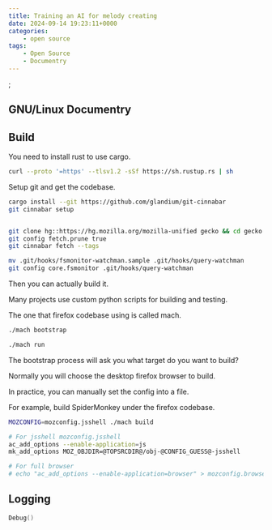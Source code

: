 ```yaml
---
title: Training an AI for melody creating
date: 2024-09-14 19:23:11+0000
categories:
    - open source
tags:
    - Open Source
    - Documentry
---
```


<script defer src="/youtube.js" type="module"></script>
<script defer typse="module" src="https://cdn.jsdelivr.net/combine/npm/tone@14.7.58,npm/@magenta/music@1.23.1/es6/core.js,npm/focus-visible@5,npm/html-midi-player@1.4.0"></script>


<midi-visualizer type="piano-roll" id="myVisualizer"></midi-visualizer>

<midi-player
  src="https://tannal.github.io/heisemaoyi.midi"
  sound-font visualizer="#myVisualizer">
</midi-player>

<script defer src="/bilibili-player.js" type="module"></script>

<bilibili-player bvid="BV1rVH8ewEcx"></bilibili-player>;


## **GNU/Linux Documentry**

<youtube-player video-id="k0RYQVkQmWU"></youtube-player>


## Build

You need to install rust to use cargo.

```bash
curl --proto '=https' --tlsv1.2 -sSf https://sh.rustup.rs | sh

```

Setup git and get the codebase.


```bash
cargo install --git https://github.com/glandium/git-cinnabar
git cinnabar setup


git clone hg::https://hg.mozilla.org/mozilla-unified gecko && cd gecko
git config fetch.prune true
git cinnabar fetch --tags

mv .git/hooks/fsmonitor-watchman.sample .git/hooks/query-watchman
git config core.fsmonitor .git/hooks/query-watchman
```

Then you can actually build it.

Many projects use custom python scripts for building and testing.

The one that firefox codebase using is called mach.

```bash
./mach bootstrap

./mach run
```

The bootstrap process will ask you what target do you want to build?

Normally you will choose the desktop firefox browser to build.

In practice, you can manually set the config into a file.

For example, build SpiderMonkey under the firefox codebase.

```bash
MOZCONFIG=mozconfig.jsshell ./mach build

# For jsshell mozconfig.jsshell
ac_add_options --enable-application=js
mk_add_options MOZ_OBJDIR=@TOPSRCDIR@/obj-@CONFIG_GUESS@-jsshell

# For full browser
# echo "ac_add_options --enable-application=browser" > mozconfig.browser
```


## Logging


```cpp
Debug()
```